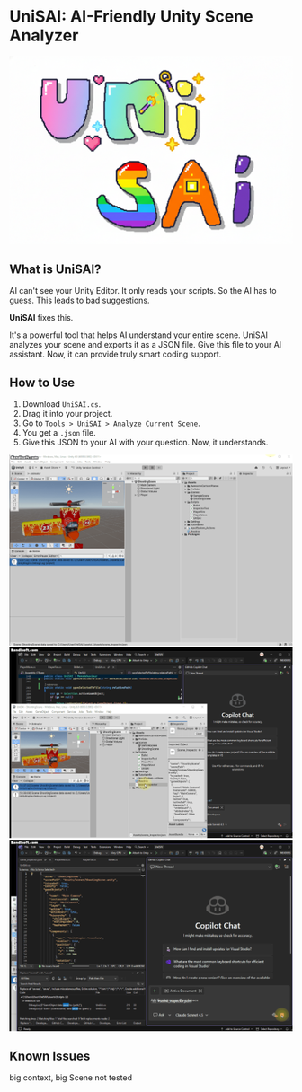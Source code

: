 # UniSAI: AI-Friendly Unity Scene Analyzer

![PNG](preview1.png) 

## What is UniSAI?

AI can't see your Unity Editor.
It only reads your scripts.
So the AI has to guess. This leads to bad suggestions.

**UniSAI** fixes this.

It's a powerful tool that helps AI understand your entire scene. UniSAI analyzes your scene and exports it as a JSON file. Give this file to your AI assistant. Now, it can provide truly smart coding support.


## How to Use

1.  Download `UniSAI.cs`.
2.  Drag it into your project.
3.  Go to `Tools > UniSAI > Analyze Current Scene`.
4.  You get a `.json` file.
5.  Give this JSON to your AI with your question. Now, it understands.

![GIF](preview1.gif) 
![GIF](preview2.gif) 
![GIF](preview3.gif) 



## Known Issues

big context, big Scene not tested
